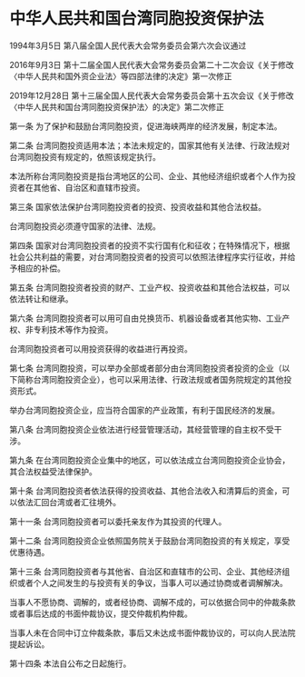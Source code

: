 # 中华人民共和国台湾同胞投资保护法

1994年3月5日 第八届全国人民代表大会常务委员会第六次会议通过

2016年9月3日 第十二届全国人民代表大会常务委员会第二十二次会议《关于修改〈中华人民共和国外资企业法〉等四部法律的决定》第一次修正

2019年12月28日 第十三届全国人民代表大会常务委员会第十五次会议《关于修改〈中华人民共和国台湾同胞投资保护法〉的决定》第二次修正

<!-- INFO END -->

第一条 为了保护和鼓励台湾同胞投资，促进海峡两岸的经济发展，制定本法。

第二条 台湾同胞投资适用本法；本法未规定的，国家其他有关法律、行政法规对台湾同胞投资有规定的，依照该规定执行。

本法所称台湾同胞投资是指台湾地区的公司、企业、其他经济组织或者个人作为投资者在其他省、自治区和直辖市投资。

第三条 国家依法保护台湾同胞投资者的投资、投资收益和其他合法权益。

台湾同胞投资必须遵守国家的法律、法规。

第四条 国家对台湾同胞投资者的投资不实行国有化和征收；在特殊情况下，根据社会公共利益的需要，对台湾同胞投资者的投资可以依照法律程序实行征收，并给予相应的补偿。

第五条 台湾同胞投资者投资的财产、工业产权、投资收益和其他合法权益，可以依法转让和继承。

第六条 台湾同胞投资者可以用可自由兑换货币、机器设备或者其他实物、工业产权、非专利技术等作为投资。

台湾同胞投资者可以用投资获得的收益进行再投资。

第七条 台湾同胞投资，可以举办全部或者部分由台湾同胞投资者投资的企业（以下简称台湾同胞投资企业），也可以采用法律、行政法规或者国务院规定的其他投资形式。

举办台湾同胞投资企业，应当符合国家的产业政策，有利于国民经济的发展。

第八条 台湾同胞投资企业依法进行经营管理活动，其经营管理的自主权不受干涉。

第九条 在台湾同胞投资企业集中的地区，可以依法成立台湾同胞投资企业协会，其合法权益受法律保护。

第十条 台湾同胞投资者依法获得的投资收益、其他合法收入和清算后的资金，可以依法汇回台湾或者汇往境外。

第十一条 台湾同胞投资者可以委托亲友作为其投资的代理人。

第十二条 台湾同胞投资企业依照国务院关于鼓励台湾同胞投资的有关规定，享受优惠待遇。

第十三条 台湾同胞投资者与其他省、自治区和直辖市的公司、企业、其他经济组织或者个人之间发生的与投资有关的争议，当事人可以通过协商或者调解解决。

当事人不愿协商、调解的，或者经协商、调解不成的，可以依据合同中的仲裁条款或者事后达成的书面仲裁协议，提交仲裁机构仲裁。

当事人未在合同中订立仲裁条款，事后又未达成书面仲裁协议的，可以向人民法院提起诉讼。

第十四条 本法自公布之日起施行。